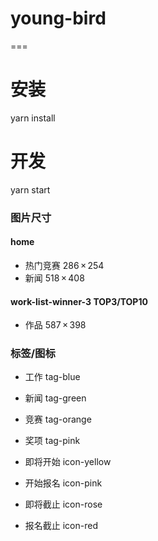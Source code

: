 # young-bird
===

# 安装
yarn install

# 开发
yarn start



### 图片尺寸
#### home
- 热门竞赛 286 × 254
- 新闻 518 × 408
#### work-list-winner-3 TOP3/TOP10
- 作品 587 × 398



### 标签/图标
- 工作 tag-blue
- 新闻 tag-green
- 竞赛 tag-orange
- 奖项 tag-pink

- 即将开始 icon-yellow
- 开始报名 icon-pink
- 即将截止 icon-rose
- 报名截止 icon-red
